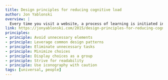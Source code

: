 ```yaml
---
title: Design principles for reducing cognitive load
author: Jon Yablonski
overview: |
  Every time you visit a website, a process of learning is initiated in the brain. Whether it’s the navigation, layout, or that auto-rotating image slider on the homepage, your brain has to learn how to use the site while keeping track of the reason you came there in the first place. The mental effort required during this time is called cognitive load. Now the catch: the working memory in which this information is processed and stored is limited. Your brain begins to slow down or even abandon the task at hand when it receives more information than it can handle. Although cognitive load isn’t entirely avoidable, designers must strive to manage and accommodate these limits.
link: https://jonyablonski.com/2015/design-principles-for-reducing-cognitive-load/
principles:
- principle: Avoid unnecessary elements
- principle: Leverage common design patterns
- principle: Eliminate unnecessary tasks
- principle: Minimize choices
- principle: Display choices as a group
- principle: Strive for readability
- principle: Use iconography with caution
tags: [universal, people]
---
```

